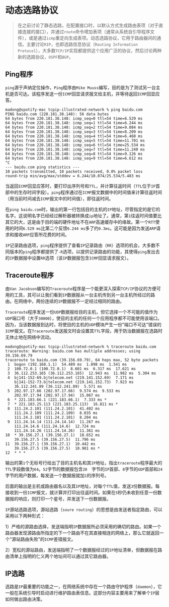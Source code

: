 # 动态选路协议

> 在之前讨论了静态选路，在配置接口时，以默认方式生成路由表项（对于直接连接的接口），并通过`route`命令增加表项（通常从系统自引导程序文件），或是通过`icmp`重定向生成表项。动态选路协议，它用于路由器间的通信。主要讨论`RIP`，也即选路信息协议（`Routing Information Protocol`），大多数`TCP/IP`实现都提供这个应用广泛的协议，然后讨论两种新的选路协议，`OSPF`和`BGP`。

## Ping程序

`ping`源于声纳定位操作，`Ping`程序由`Mike Muuss`编写，目的是为了测试另一台主机是否可达。该程序发送一份`ICMP`回显请求报文给主机，并等待返回`ICMP`回显应答。

```shell
madong@spotify-mac tcpip-illustrated-network % ping baidu.com
PING baidu.com (220.181.38.148): 56 data bytes
64 bytes from 220.181.38.148: icmp_seq=0 ttl=54 time=6.529 ms
64 bytes from 220.181.38.148: icmp_seq=1 ttl=54 time=6.244 ms
64 bytes from 220.181.38.148: icmp_seq=2 ttl=54 time=9.084 ms
64 bytes from 220.181.38.148: icmp_seq=3 ttl=54 time=8.209 ms
64 bytes from 220.181.38.148: icmp_seq=4 ttl=54 time=6.460 ms
64 bytes from 220.181.38.148: icmp_seq=5 ttl=54 time=11.701 ms
64 bytes from 220.181.38.148: icmp_seq=6 ttl=54 time=25.534 ms
64 bytes from 220.181.38.148: icmp_seq=7 ttl=54 time=11.240 ms
64 bytes from 220.181.38.148: icmp_seq=8 ttl=54 time=9.126 ms
64 bytes from 220.181.38.148: icmp_seq=9 ttl=54 time=6.612 ms
^C
--- baidu.com ping statistics ---
10 packets transmitted, 10 packets received, 0.0% packet loss
round-trip min/avg/max/stddev = 6.244/10.074/25.534/5.483 ms
```

当返回`ICMP`回显应答时，要打印出序列号和`TTL`，并计算往返时间（`TTL`位于`IP`首部中的生存时间字段）。`ping`程序通过在`ICMP`报文数据中的时间值来计算往返时间（用当前时间减去`ICMP`报文中的时间值），即往返时间。

在`ping baidu.com`时，输出的第一行包括目的主机的`IP`地址，尽管指定的是它的名字。这说明名字已经经过解析器被转换成`ip`地址了。通常，第`1`往返时间值要比其它的大，这是由于目的端的硬件地址不在`ARP`高速缓存中的缘故。第一个`RTT`使用的时间`6.529 ms`比第二个反馈`6.244 ms`多了约`0.3ms`。这可能是因为发送`ARP`请求和接收`ARP`应答所花费的时间。

`IP`记录路由选项，`ping`程序提供了查看`IP`记录路由（`RR`）选项的机会，大多数不同版本的`ping`程序都提供了`-R`选项，以提供记录路由的功能，其使得`ping`发出去的`IP`数据报中设置`RR`选项（该`IP`数据报包含`ICMP`回显请求报文）。



## Traceroute程序

由`Van Jacobson`编写的`Traceroute`程序是一个能更深入探索`TCP/IP`协议的方便可用的工具，其可以让我们看到`IP`数据报从一台主机传到另一台主机所经过的路由。在网络中，两份连续的`IP`数据报不一定经过相同的路由。

`Traceroute`程序发送一份`UDP`数据报给目的主机，但它选择一个不可能的值作为`UDP`端口号（大于`30000`），使目的主机的任何一个应用程序都不可能使用该端口。因为，当该数据报到达时，将使目的主机的`UDP`模块产生一份"端口不可达"错误的`ICMP`报文。在`Traceroute`发送报文时会设置其`TTL`字段，用于防治数据报在选路时无休止地在网络中流动。

```shell
madong@spotify-mac tcpip-illustrated-network % traceroute baidu.com
traceroute: Warning: baidu.com has multiple addresses; using 39.156.69.79
traceroute to baidu.com (39.156.69.79), 64 hops max, 52 byte packets
 1  bogon (192.168.1.1)  54.489 ms  1.898 ms  1.541 ms
 2  100.72.0.1 (100.72.0.1)  8.601 ms  6.317 ms  17.621 ms
 3  36.112.253.165 (36.112.253.165)  12.943 ms  11.982 ms  5.304 ms
 4  bj141-152-69.bjtelecom.net (219.141.152.69)  7.171 ms
    bj141-152-73.bjtelecom.net (219.141.152.73)  7.923 ms
    36.112.241.89 (36.112.241.89)  5.571 ms
 5  202.97.17.66 (202.97.17.66)  9.574 ms  9.533 ms
    202.97.17.94 (202.97.17.94)  15.067 ms
 6  * 221.183.66.1 (221.183.66.1)  7.333 ms *
 7  * 221.183.25.113 (221.183.25.113)  16.811 ms *
 8  111.24.2.101 (111.24.2.101)  41.402 ms
    111.24.2.109 (111.24.2.109)  8.035 ms
    111.24.2.101 (111.24.2.101)  8.204 ms
 9  111.24.14.14 (111.24.14.14)  11.267 ms
    111.24.14.6 (111.24.14.6)  12.724 ms
    111.24.14.26 (111.24.14.26)  11.361 ms
10  * 39.156.27.1 (39.156.27.1)  10.652 ms
    39.156.27.5 (39.156.27.5)  11.796 ms
11  39.156.27.1 (39.156.27.1)  10.442 ms
    39.156.27.5 (39.156.27.5)  10.981 ms *
12  * * *
```

输出的第`1`个无标号行给出了目的主机名和其`IP`地址，指出`traceroute`程序最大的`TTL`字段数值为`64`。`52`字节的数据报包含`20	`字节的`IP`首部、`8`字节的`UDP`首部和`24`字节的用户数据，每发送一个数据报就加`1`的序列号。

后面的输出是主机或路由器名以及其`IP`地址，对每个`TTL`值，发送`3`份数据报。每接收到一份`ICMP`报文，就计算并打印出往返时间。如果在`5`秒仍未收到任意一份数据报的响应，则打印一个星号，并发送下一份数据报。

`IP`源站选路选项，源站选路（`soure routing`）的思想是由发送者指定路由，可以采用以下两种形式：

1）严格的源路由选择，发送端指明`IP`数据报所必须采用的确切的路由。如果一个路由器发现源路由所指定的下一个路由不在其直接相连的网络上，那么它就返回一个"源站路由失败"的`ICMP`差错报文。

2）宽松的源站路由，发送端指明了一个数据报经过的`IP`地址清单，但数据报在路由清单上指明的仁义两个地址间可以通过其它路由器。



## IP选路

选路是`IP`最重要的功能之一，在网络系统中存在一个路由守护程序（`daemon`），它一般在系统引导时启动进行维护路由表信息。这部分内容主要用来了解单个`IP`层如何做出路由决策。